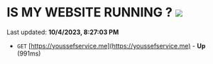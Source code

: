 # IS MY WEBSITE RUNNING ? [![](https://img.shields.io/static/v1?label=Sponsor&message=%E2%9D%A4&logo=GitHub&color=%23fe8e86)](https://github.com/sponsors/<username>)

Last updated: **10/4/2023, 8:27:03 PM**

- `GET` [https://youssefservice.me](https://youssefservice.me) - **Up** (991ms)
